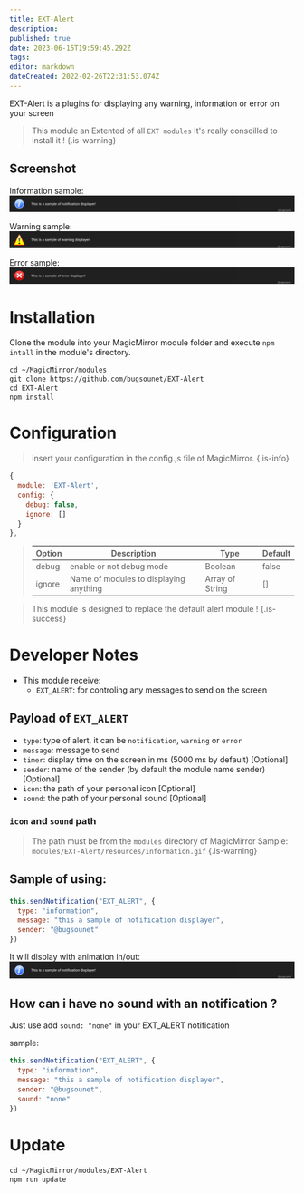 ```yaml
---
title: EXT-Alert
description: 
published: true
date: 2023-06-15T19:59:45.292Z
tags: 
editor: markdown
dateCreated: 2022-02-26T22:31:53.074Z
---
```


EXT-Alert is a plugins for displaying any warning, information or error on your screen

> This module an Extented of all `EXT modules`
> It's really conseilled to install it !
{.is-warning}

## Screenshot

Information sample:
![](https://raw.githubusercontent.com/bugsounet/EXT-Alert/dev/informationShot.png)

Warning sample:
![](https://raw.githubusercontent.com/bugsounet/EXT-Alert/dev/warningShot.png)

Error sample:
![](https://raw.githubusercontent.com/bugsounet/EXT-Alert/dev/errorShot.png)

# Installation
Clone the module into your MagicMirror module folder and execute `npm intall` in the module's directory.
```
cd ~/MagicMirror/modules
git clone https://github.com/bugsounet/EXT-Alert
cd EXT-Alert
npm install
```

# Configuration
> insert your configuration in the config.js file of MagicMirror.
{.is-info}


```js
{
  module: 'EXT-Alert',
  config: {
    debug: false,
    ignore: []
  }
},
```

> | Option  | Description | Type | Default |
> | ------- | --- | --- | --- |
> | debug | enable or not debug mode | Boolean | false |
> | ignore | Name of modules to displaying anything | Array of String | [] |

> This module is designed to replace the default alert module !
{.is-success}

# Developer Notes

- This module receive:
  * `EXT_ALERT`: for controling any messages to send on the screen
  
## Payload of `EXT_ALERT`
 * `type`: type of alert, it can be `notification`, `warning` or `error`
 * `message`: message to send
 * `timer`: display time on the screen in ms (5000 ms by default) [Optional]
 * `sender`: name of the sender (by default the module name sender) [Optional]
 * `icon`: the path of your personal icon [Optional]
 * `sound`: the path of your personal sound [Optional]

### `icon` and `sound` path

> The path must be from the `modules` directory of MagicMirror
> Sample: `modules/EXT-Alert/resources/information.gif`
{.is-warning}


## Sample of using:
```js
this.sendNotification("EXT_ALERT", {
  type: "information",
  message: "this a sample of notification displayer",
  sender: "@bugsounet"
})
```

It will display with animation in/out:
![](https://raw.githubusercontent.com/bugsounet/EXT-Alert/dev/informationShot.png)

## How can i have no sound with an notification ?

Just use add `sound: "none"` in your EXT_ALERT notification

sample:
```js
this.sendNotification("EXT_ALERT", {
  type: "information",
  message: "this a sample of notification displayer",
  sender: "@bugsounet",
  sound: "none"
})
```

# Update
```
cd ~/MagicMirror/modules/EXT-Alert
npm run update
```
